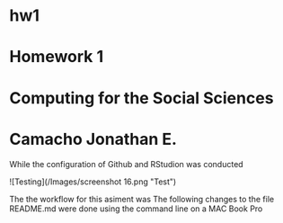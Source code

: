 # hw1
# Homework 1
# Computing for the Social Sciences
# Camacho Jonathan E.

While the configuration of Github and RStudion was conducted

![Testing](/Images/screenshot 16.png "Test")

The the workflow for this asiment was
The following changes to the file README.md were done using the command line on a MAC Book Pro
